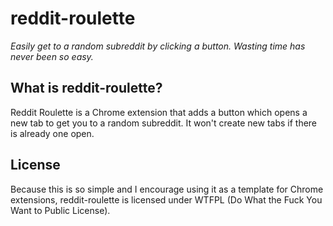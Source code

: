reddit-roulette
===============

_Easily get to a random subreddit by clicking a button. Wasting time has never been so easy._

What is reddit-roulette?
------------------------

Reddit Roulette is a Chrome extension that adds a button which opens a new tab to get you to a random subreddit.
It won't create new tabs if there is already one open.

License
-------

Because this is so simple and I encourage using it as a template for Chrome extensions, reddit-roulette is 
licensed under WTFPL (Do What the Fuck You Want to Public License).
